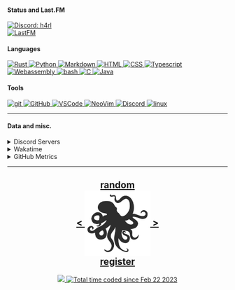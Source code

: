 <!---
h4rldev/h4rldev is a ✨ special ✨ repository because its `README.md` (this file) appears on your GitHub profile.
You can click the Preview link to take a look at your changes.
--->

<h4> Status and Last.FM </h4>
<a href="https://discord.com/users/275689969601871882">
    <img src="https://discord.c99.nl/widget/theme-4/275689969601871882.png"
    alt="Discord: h4rl" />
</a>
    <br>
<a href="https://www.last.fm/user/h4rl3h">
    <img src="https://lastfm-recently-played.vercel.app/api?user=h4rl3h&count=1" alt="LastFM" />
</a>

<h4>Languages </h4>
<a href="https://www.rust-lang.org">
    <img src="https://skillicons.dev/icons?i=rust" alt="Rust" />
</a>
<a href="https://www.python.org">
    <img src="https://skillicons.dev/icons?i=py" alt="Python" />
</a>
<a href="https://en.wikipedia.org/wiki/Markdown">
    <img src="https://skillicons.dev/icons?i=md" alt="Markdown" />
</a>
<a href="https://developer.mozilla.org/en-US/docs/Web/HTML">
    <img src="https://skillicons.dev/icons?i=html" alt="HTML" />
</a>
<a href="https://developer.mozilla.org/en-US/docs/Web/CSS">
    <img src="https://skillicons.dev/icons?i=css" alt="CSS" />
</a>
<a href="https://www.typescriptlang.org">
    <img src="https://skillicons.dev/icons?i=ts" alt="Typescript" />
</a>
<a href="https://developer.mozilla.org/en-US/docs/WebAssembly">
    <img src="https://skillicons.dev/icons?i=wasm" alt="Webassembly" />
</a>
<a href="https://en.wikipedia.org/wiki/Bash_(Unix_shell)">
    <img src="https://skillicons.dev/icons?i=bash" alt="bash" />
</a>
<a href="https://en.wikipedia.org/wiki/C_(programming_language)">
    <img src="https://skillicons.dev/icons?i=c" alt="C" />
</a>
<a href="https://java.com">
    <img src="https://skillicons.dev/icons?i=java" alt="Java" />
</a>

<h4> Tools </h4>
<a href="https://git-scm.com">
    <img src="https://skillicons.dev/icons?i=git" alt="git" />
</a>
<a href="https://github.com/h4rldev">
    <img src="https://skillicons.dev/icons?i=github" alt="GitHub" />
</a>
<a href="https://github.com/microsoft/vscode">
    <img src="https://skillicons.dev/icons?i=vscode" alt="VSCode" />
</a>
<a href="https://neovim.io">
    <img src="https://skillicons.dev/icons?i=neovim" alt="NeoVim" />
</a>
<a href="https://discord.com/users/275689969601871882">
    <img src="https://skillicons.dev/icons?i=discord" alt="Discord" />
</a>
<a href="https://www.linuxfoundation.org">
    <img src="https://skillicons.dev/icons?i=linux" alt="linux" />
</a>
<hr>

<h4>Data and misc.</h4>
<details>
    <summary>Discord Servers</summary>
    <a href="https://discord.gg/aPdx2aFN5A">
        My discord server!
    </a>
</details>
<details>
    <summary>Wakatime</summary>

<!--START_SECTION:waka-->

```txt
From: 21 February 2023 - To: 12 January 2025

Total Time: 648 hrs 19 mins

Rust              192 hrs 1 min   >>>>>>>==================   28.54 %
C                 131 hrs 32 mins >>>>>====================   19.55 %
Svelte            53 hrs 26 mins  >>=======================   07.94 %
Nix               38 hrs 19 mins  >========================   05.70 %
Bash              33 hrs 29 mins  >========================   04.98 %
HTML              26 hrs 59 mins  >========================   04.01 %
Other             24 hrs 26 mins  >========================   03.63 %
Python            22 hrs 22 mins  >========================   03.33 %
CSS               19 hrs 3 mins   >========================   02.83 %
Astro             16 hrs 26 mins  >========================   02.44 %
Markdown          15 hrs 45 mins  >========================   02.34 %
YAML              12 hrs 18 mins  =========================   01.83 %
TOML              11 hrs 7 mins   =========================   01.65 %
SCSS              9 hrs 36 mins   =========================   01.43 %
Makefile          8 hrs 34 mins   =========================   01.27 %
JSON              7 hrs 42 mins   =========================   01.15 %
JavaScript        7 hrs 39 mins   =========================   01.14 %
Java              6 hrs 53 mins   =========================   01.02 %
Odin              6 hrs 6 mins    =========================   00.91 %
conf              4 hrs 10 mins   =========================   00.62 %
Lua               4 hrs 10 mins   =========================   00.62 %
Docker            4 hrs           =========================   00.60 %
Assembly          1 hr 48 mins    =========================   00.27 %
Text              1 hr 37 mins    =========================   00.24 %
sshconfig         1 hr 25 mins    =========================   00.21 %
TypeScript        1 hr 16 mins    =========================   00.19 %
INI               1 hr 1 min      =========================   00.15 %
gitignore         58 mins         =========================   00.15 %
sh                52 mins         =========================   00.13 %
Git Config        50 mins         =========================   00.12 %
Zig               44 mins         =========================   00.11 %
GDScript3         30 mins         =========================   00.08 %
CMake             29 mins         =========================   00.07 %
SQL               29 mins         =========================   00.07 %
Ezhil             27 mins         =========================   00.07 %
XML               26 mins         =========================   00.07 %
Slint             24 mins         =========================   00.06 %
reg               23 mins         =========================   00.06 %
desktop           22 mins         =========================   00.06 %
Emacs Lisp        17 mins         =========================   00.04 %
Java Properties   15 mins         =========================   00.04 %
systemd           14 mins         =========================   00.04 %
gitconfig         12 mins         =========================   00.03 %
kdl               10 mins         =========================   00.03 %
TSConfig          8 mins          =========================   00.02 %
bat               8 mins          =========================   00.02 %
Objective-C       7 mins          =========================   00.02 %
Vue.js            7 mins          =========================   00.02 %
jsonc             6 mins          =========================   00.02 %
Batchfile         5 mins          =========================   00.01 %
PowerShell        4 mins          =========================   00.01 %
udevrules         4 mins          =========================   00.01 %
fstab             2 mins          =========================   00.01 %
ActionScript 3    2 mins          =========================   00.01 %
Roff              1 min           =========================   00.00 %
D                 1 min           =========================   00.00 %
ActionScript      1 min           =========================   00.00 %
fish              1 min           =========================   00.00 %
zsh               1 min           =========================   00.00 %
ca65 assembler    1 min           =========================   00.00 %
gitrebase         0 secs          =========================   00.00 %
netrw             0 secs          =========================   00.00 %
Git               0 secs          =========================   00.00 %
TSQL              0 secs          =========================   00.00 %
Diff              0 secs          =========================   00.00 %
Image (svg)       0 secs          =========================   00.00 %
Desktop file      0 secs          =========================   00.00 %
C++               0 secs          =========================   00.00 %
image_nvim        0 secs          =========================   00.00 %
Tcsh              0 secs          =========================   00.00 %
```

<!--END_SECTION:waka-->

</details>

<details>
    <summary>GitHub Metrics</summary>
    <img src= "./github-metrics.svg">
</details>

<hr>

<h2 align="center">
    <a href=https://octo-ring.com/p/h4rldev/random>
           random
    </a>
    <br>
    <a href="https://octo-ring.com/p/h4rldev/prev">
        <
    </a>
    <a href="https://octo-ring.com/">
        <img align="center" src=".resources/octopus.svg" height="150px" />
    </a>
    <a href="https://octo-ring.com/p/h4rldev/next">
        >
    </a>
    <br>
    <a href="https://octo-ring.com/register">
           register
    </a>
</h2>
<p align="center">
  <a href="https://github.com/h4rldev">
    <img src="https://komarev.com/ghpvc/?username=h4rldev&color=blueviolet&style=flat-square" />
  <a href="https://wakatime.com/@a96ce7fe-c8df-4036-8791-65e6c7bbd3b1">
    <img src="https://wakatime.com/badge/user/a96ce7fe-c8df-4036-8791-65e6c7bbd3b1.svg?style=flat-square" alt="Total time coded since Feb 22 2023" />
  </a>
</p>
